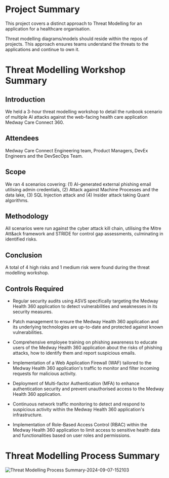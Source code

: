 # Project Summary



This project covers a distinct approach to Threat Modelling for an application for a healthcare organisation.

Threat modelling diagrams/models should reside within the repos of projects. This approach ensures teams understand the threats to the applications and continue to own it.



# Threat Modelling Workshop Summary



## Introduction

We held a 3-hour threat modelling workshop to detail the runbook scenario of multiple AI attacks against the web-facing health care application Medway Care Connect 360.



## Attendees

Medway Care Connect Engineering team, Product Managers, DevEx Engineers and the DevSecOps Team.



## Scope

We ran 4 scenarios covering: (1) AI-generated external phishing email utilising admin credentials, (2) Attack against Machine Processes and the data lake, (3) SQL Injection attack and (4) Insider attack taking Quant algorithms.



## Methodology

All scenarios were run against the cyber attack kill chain, utilising the Mitre Att&ack framework and STRIDE for control gap assessments, culminating in identified risks. 



## Conclusion

A total of 4 high risks and 1 medium risk were found during the threat modelling workshop.



## Controls Required



- Regular security audits using ASVS specifically targeting the Medway Health 360 application to detect vulnerabilities and weaknesses in its security measures.

- Patch management to ensure the Medway Health 360 application and its underlying technologies are up-to-date and protected against known vulnerabilities.

- Comprehensive employee training on phishing awareness to educate users of the Medway Health 360 application about the risks of phishing attacks, how to identify them and report suspicious emails.

- Implementation of a Web Application Firewall (WAF) tailored to the Medway Health 360 application's traffic to monitor and filter incoming requests for malicious activity.

- Deployment of Multi-factor Authentication (MFA) to enhance authentication security and prevent unauthorised access to the Medway Health 360 application.

- Continuous network traffic monitoring to detect and respond to suspicious activity within the Medway Health 360 application's infrastructure.

- Implementation of Role-Based Access Control (RBAC) within the Medway Health 360 application to limit access to sensitive health data and functionalities based on user roles and permissions.



# Threat Modelling Process Summary



![Threat Modelling Process Summary-2024-09-07-152103](https://github.com/user-attachments/assets/96f1e840-ccba-42e0-bf29-747c575273b0)
  
